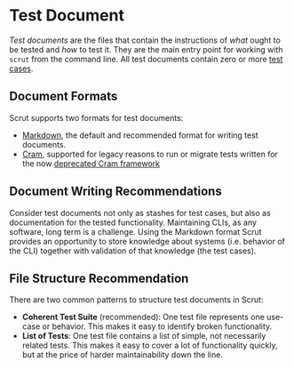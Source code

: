 # Test Document

*Test documents* are the files that contain the instructions of *what* ought to be tested and *how* to test it. They are the main entry point for working with `scrut` from the command line. All test documents contain zero or more [test cases](/docs/reference/fundamentals/test-case/).

## Document Formats

Scrut supports two formats for test documents:
- [Markdown](/docs/reference/formats/markdown-format/), the default and recommended format for writing test documents.
- [Cram](/docs/reference/formats/markdown-format/), supported for legacy reasons to run or migrate tests written for the now [deprecated Cram framework](https://github.com/aiiie/cram)

## Document Writing Recommendations

Consider test documents not only as stashes for test cases, but also as documentation for the tested functionality. Maintaining CLIs, as any software, long term is a challenge. Using the Markdown format Scrut provides an opportunity to store knowledge about systems (i.e. behavior of the CLI) together with validation of that knowledge (the test cases).

## File Structure Recommendation

There are two common patterns to structure test documents in Scrut:

- **Coherent Test Suite** (recommended): One test file represents one use-case or behavior. This makes it easy to identify broken functionality.
- **List of Tests**: One test file contains a list of simple, not necessarily related tests. This makes it easy to cover a lot of functionality quickly, but at the price of harder maintainability down the line.
